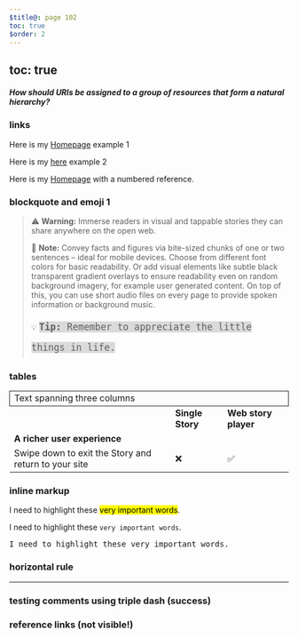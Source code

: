```yaml
---
$title@: page 102
toc: true
$order: 2
---
```


## toc: true

#### *How should URIs be assigned to a group of resources that form a natural hierarchy?*

### links

Here is my [Homepage][MichaelCurrin home] example 1

Here is my [here][MichaelCurrin home] example 2

Here is my [Homepage][1] with a numbered reference.

<!---
### code snippet 1

<div class="ap-m-biggy-aside">
  {% do doc.styles.addCssFile('css/components/molecules/code-snippet.css') %}
  {% set code_snippet = g.doc('/shared/data/hello-world.html').content %}
  {% set markdown = doc.pod.markdown %}
  {{ markdown.convert('```html\n' + code_snippet + '\n```')|safe }}
</div>
### code snippet 2

<label>{{ g.doc('/content/pixi/no-field-data.md', locale=doc.locale).html|render|safe }}</label>
--->

### blockquote and emoji 1

> ⚠️ **Warning:** Immerse readers in visual and tappable stories they can share anywhere on the open web.
>
> 📝 **Note:** Convey facts and figures via bite-sized chunks of one or two sentences – ideal for mobile devices. Choose from different font colors for basic readability. Or add visual elements like subtle black transparent gradient overlays to ensure readability even on random background imagery, for example user generated content. On top of this, you can use short audio files on every page to provide spoken information or background music.
>
> 💡 <span style="font-family: Fira Mono, monospace; background-color: #dadada; font-weight: 500; font-size: 1.2em; line-height: 2.2em;">**Tip:** Remember to appreciate the little things in life.</span>


### tables

<table>
  <tr>
   <td colspan="3" style="border: 1px solid;">Text spanning three columns
   </td>
  </tr>
  <tr>
   <td>
   </td>
   <td><strong>Single Story</strong>
   </td>
   <td><strong>Web story player</strong>
   </td>
  </tr>
  <tr>
   <td><strong>A richer user experience</strong>
   </td>
   <td>
   </td>
   <td>
   </td>
  </tr>
  <tr>
   <td>Swipe down to exit the Story and return to your site
   </td>
   <td>❌
   </td>
   <td>✅
   </td>
  </tr>
</table>

### inline markup

I need to highlight these <mark>very important words</mark>.

I need to highlight these ``very important words``.

<pre>
I need to highlight these very important words.
</pre>

### horizontal rule

***

### testing comments using triple dash (success)

<!---
your comment goes here
and here
--->

### reference links (not visible!)

[MichaelCurrin home]: https://michaelcurrin.github.io/

[1]: https://michaelcurrin.github.io/

[Homepage]: https://michaelcurrin.github.io/


